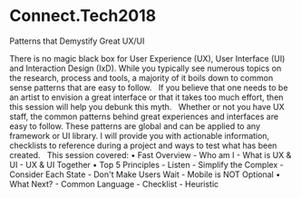 # Connect.Tech2018
Patterns that Demystify Great UX/UI

There is no magic black box for User Experience (UX), User Interface (UI) and Interaction Design (IxD). While you typically see numerous topics on the research, process and tools, a majority of it boils down to common sense patterns that are easy to follow.
 
If you believe that one needs to be an artist to envision a great interface or that it takes too much effort, then this session will help you debunk this myth. 
 
Whether or not you have UX staff, the common patterns behind great experiences and interfaces are easy to follow. These patterns are global and can be applied to any framework or UI library. I will provide you with actionable information, checklists to reference during a project and ways to test what has been created.
 
This session covered:
• Fast Overview
     - Who am I
     - What is UX & UI
     - UX & UI Together
• Top 5 Principles
     - Listen
     - Simplify the Complex
     - Consider Each State
     - Don't Make Users Wait
     - Mobile is NOT Optional
• What Next?
     - Common Language
     - Checklist
     - Heuristic
